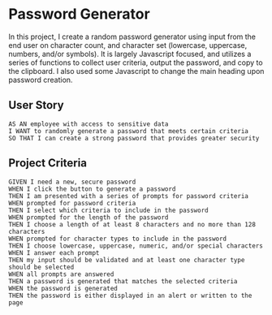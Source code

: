 # Password Generator

In this project, I create a random password generator using input from the end user on character count, and character set (lowercase, uppercase, numbers, and/or symbols). It is largely Javascript focused, and utilizes a series of functions to collect user criteria, output the password, and copy to the clipboard. I also used some Javascript to change the main heading upon password creation.


## User Story

```
AS AN employee with access to sensitive data
I WANT to randomly generate a password that meets certain criteria
SO THAT I can create a strong password that provides greater security
```

## Project Criteria

```
GIVEN I need a new, secure password
WHEN I click the button to generate a password
THEN I am presented with a series of prompts for password criteria
WHEN prompted for password criteria
THEN I select which criteria to include in the password
WHEN prompted for the length of the password
THEN I choose a length of at least 8 characters and no more than 128 characters
WHEN prompted for character types to include in the password
THEN I choose lowercase, uppercase, numeric, and/or special characters
WHEN I answer each prompt
THEN my input should be validated and at least one character type should be selected
WHEN all prompts are answered
THEN a password is generated that matches the selected criteria
WHEN the password is generated
THEN the password is either displayed in an alert or written to the page
```
